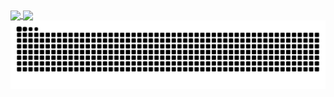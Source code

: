 <a href="https://github.com/anuraghazra/github-readme-stats">
  <img height=200 align="center" src="https://github-readme-stats.rabahz.com?username=rabahzeineddine&theme=transparent&show=reviews,prs_merged,prs_merged_percentage&show_icons=true" />
</a>
<a href="https://github.com/anuraghazra/convoychat">
  <img height=200 align="center" src="https://github-readme-stats.rabahz.com/top-langs/?username=rabahzeineddine&theme=transparent&size_weight=0.5&count_weight=0.5&hide=php" />
</a>

<picture>
  <source media="(prefers-color-scheme: dark)" srcset="https://raw.githubusercontent.com/rabahzeineddine/rabahzeineddine/output/github-contribution-grid-snake-dark.svg">
  <source media="(prefers-color-scheme: light)" srcset="https://raw.githubusercontent.com/rabahzeineddine/rabahzeineddine/output/github-contribution-grid-snake.svg">
  <img alt="github contribution grid snake animation" src="https://raw.githubusercontent.com/rabahzeineddine/rabahzeineddine/output/github-contribution-grid-snake.svg">
</picture>
